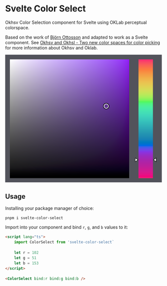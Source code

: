 # Svelte Color Select

Okhsv Color Selection component for Svelte using OKLab perceptual colorspace.

Based on the work of [Björn Ottosson](https://bottosson.github.io/) and adapted to work as a Svelte component. See [Okhsv and Okhsl - Two new color spaces for color picking](https://bottosson.github.io/posts/colorpicker/) for more information about Okhsv and Oklab.

![OKHsv color select screenshot](./screenshot.png)

## Usage

Installing your package manager of choice:

    pnpm i svelte-color-select

Import into your component and bind `r`, `g`, and `b` values to it:

```html
<script lang="ts">
	import ColorSelect from 'svelte-color-select`

	let r = 102
	let g = 51
	let b = 153
</script>

<ColorSelect bind:r bind:g bind:b />
```
